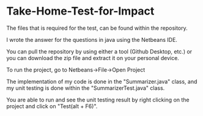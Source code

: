 # Take-Home-Test-for-Impact
The files that is required for the test, can be found within the repository.

I wrote the answer for the questions in java using the Netbeans IDE.

You can pull the repository by using either a tool (Github Desktop, etc.) or you can download the zip file and extract it on your personal device. 

To run the project, go to Netbeans->File->Open Project

The implementation of my code is done in the "Summarizer.java" class, and my unit testing is done within the "SummarizerTest.java" class. 

You are able to run and see the unit testing result by right clicking on the project and click on "Test(alt + F6)". 
